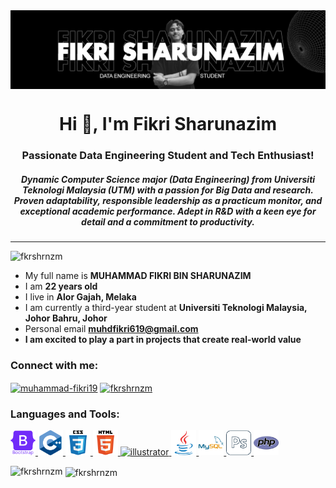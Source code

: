 <img align="center"  src="Header.png">
<h1 align="center">Hi 👋, I'm Fikri Sharunazim</h1>
<h3 align="center">Passionate Data Engineering Student and Tech Enthusiast!</h3>
<h5 align="center">Dynamic Computer Science major (Data Engineering) from Universiti Teknologi Malaysia (UTM) with a passion for Big Data and research. Proven adaptability, responsible leadership as a practicum monitor, and exceptional academic performance. Adept in R&D with a keen eye for detail and a commitment to productivity.</h5>
<hr>

<p align="left"> <img src="https://komarev.com/ghpvc/?username=fkrshrnzm&label=Profile%20views&color=0e75b6&style=flat" alt="fkrshrnzm" /> </p>

* My full name is **MUHAMMAD FIKRI BIN SHARUNAZIM**
* I am **22 years old**
* I live in **Alor Gajah, Melaka**
* I am currently a third-year student at **Universiti Teknologi Malaysia, Johor Bahru, Johor**
* Personal email **muhdfikri619@gmail.com**
* **I am excited to play a part in projects that create real-world value**

<h3 align="left">Connect with me:</h3>
<p align="left">
<a href="https://linkedin.com/in/muhammad-fikri19" target="blank"><img align="center" src="https://raw.githubusercontent.com/rahuldkjain/github-profile-readme-generator/master/src/images/icons/Social/linked-in-alt.svg" alt="muhammad-fikri19" height="30" width="40" /></a>
<a href="https://instagram.com/fkrshrnzm" target="blank"><img align="center" src="https://raw.githubusercontent.com/rahuldkjain/github-profile-readme-generator/master/src/images/icons/Social/instagram.svg" alt="fkrshrnzm" height="30" width="40" /></a>
</p>

<h3 align="left">Languages and Tools:</h3>
<p align="left"> <a href="https://getbootstrap.com" target="_blank" rel="noreferrer"> <img src="https://raw.githubusercontent.com/devicons/devicon/master/icons/bootstrap/bootstrap-plain-wordmark.svg" alt="bootstrap" width="40" height="40"/> </a> <a href="https://www.w3schools.com/cpp/" target="_blank" rel="noreferrer"> <img src="https://raw.githubusercontent.com/devicons/devicon/master/icons/cplusplus/cplusplus-original.svg" alt="cplusplus" width="40" height="40"/> </a> <a href="https://www.w3schools.com/css/" target="_blank" rel="noreferrer"> <img src="https://raw.githubusercontent.com/devicons/devicon/master/icons/css3/css3-original-wordmark.svg" alt="css3" width="40" height="40"/> </a> <a href="https://www.w3.org/html/" target="_blank" rel="noreferrer"> <img src="https://raw.githubusercontent.com/devicons/devicon/master/icons/html5/html5-original-wordmark.svg" alt="html5" width="40" height="40"/> </a> <a href="https://www.adobe.com/in/products/illustrator.html" target="_blank" rel="noreferrer"> <img src="https://www.vectorlogo.zone/logos/adobe_illustrator/adobe_illustrator-icon.svg" alt="illustrator" width="40" height="40"/> </a> <a href="https://www.java.com" target="_blank" rel="noreferrer"> <img src="https://raw.githubusercontent.com/devicons/devicon/master/icons/java/java-original.svg" alt="java" width="40" height="40"/> </a> <a href="https://www.mysql.com/" target="_blank" rel="noreferrer"> <img src="https://raw.githubusercontent.com/devicons/devicon/master/icons/mysql/mysql-original-wordmark.svg" alt="mysql" width="40" height="40"/> </a> <a href="https://www.photoshop.com/en" target="_blank" rel="noreferrer"> <img src="https://raw.githubusercontent.com/devicons/devicon/master/icons/photoshop/photoshop-line.svg" alt="photoshop" width="40" height="40"/> </a> <a href="https://www.php.net" target="_blank" rel="noreferrer"> <img src="https://raw.githubusercontent.com/devicons/devicon/master/icons/php/php-original.svg" alt="php" width="40" height="40"/> </a> </p>

<p><img align="left" src="https://github-readme-stats.vercel.app/api/top-langs?username=fkrshrnzm&show_icons=true&locale=en&layout=compact" alt="fkrshrnzm" /></p>

<p>&nbsp;<img align="center" src="https://github-readme-stats.vercel.app/api?username=fkrshrnzm&show_icons=true&locale=en" alt="fkrshrnzm" /></p>

